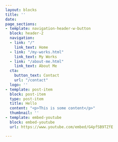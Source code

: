 ```yaml
---
layout: blocks
title: ''
date: 
page_sections:
- template: navigation-header-w-button
  block: header-2
  navigation:
  - link: "/"
    link_text: Home
  - link: "/my-works.html"
    link_text: My Works
  - link: "/about-me.html"
    link_text: About Me
  cta:
    button_text: Contact
    url: "/contact"
  logo: ''
- template: post-item
  block: post-item
  type: post-item
  title: Hello
  content: "<p>This is some content</p>"
  thumbnail: ''
- template: embed-youtube
  block: embed-youtube
  url: https://www.youtube.com/embed/G4pfSB9TZfE

---
```

